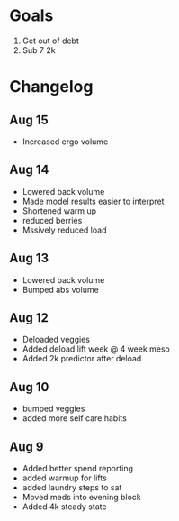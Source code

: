 # Goals
1. Get out of debt
2. Sub 7 2k

# Changelog
## Aug 15
- Increased ergo volume

## Aug 14
- Lowered back volume
- Made model results easier to interpret
- Shortened warm up
- reduced berries
- Mssively reduced load

## Aug 13
- Lowered back volume
- Bumped abs volume

## Aug 12
- Deloaded veggies
- Added deload lift week @ 4 week meso
- Added 2k predictor after deload

## Aug 10
- bumped veggies
- added more self care habits

## Aug 9
- Added better spend reporting
- added warmup for lifts
- added laundry steps to sat
- Moved meds into evening block
- Added 4k steady state
